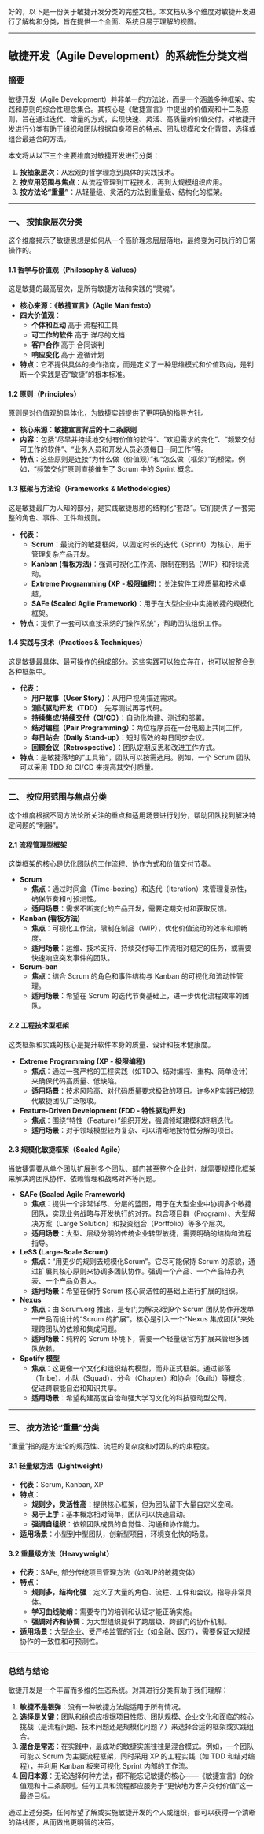 好的，以下是一份关于敏捷开发分类的完整文档。本文档从多个维度对敏捷开发进行了解构和分类，旨在提供一个全面、系统且易于理解的视图。

---

## **敏捷开发（Agile Development）的系统性分类文档**

### **摘要**

敏捷开发（Agile Development）并非单一的方法论，而是一个涵盖多种框架、实践和原则的综合性理念集合。其核心是《敏捷宣言》中提出的价值观和十二条原则，旨在通过迭代、增量的方式，实现快速、灵活、高质量的价值交付。对敏捷开发进行分类有助于组织和团队根据自身项目的特点、团队规模和文化背景，选择或组合最适合的方法。

本文将从以下三个主要维度对敏捷开发进行分类：

1.  **按抽象层次**：从宏观的哲学理念到具体的实践技术。
2.  **按应用范围与焦点**：从流程管理到工程技术，再到大规模组织应用。
3.  **按方法论“重量”**：从轻量级、灵活的方法到重量级、结构化的框架。

---

### **一、 按抽象层次分类**

这个维度揭示了敏捷思想是如何从一个高阶理念层层落地，最终变为可执行的日常操作的。

#### **1.1 哲学与价值观（Philosophy & Values）**

这是敏捷的最高层次，是所有敏捷方法和实践的“灵魂”。

*   **核心来源**：**《敏捷宣言》（Agile Manifesto）**
*   **四大价值观**：
    *   **个体和互动** 高于 流程和工具
    *   **可工作的软件** 高于 详尽的文档
    *   **客户合作** 高于 合同谈判
    *   **响应变化** 高于 遵循计划
*   **特点**：它不提供具体的操作指南，而是定义了一种思维模式和价值取向，是判断一个实践是否“敏捷”的根本标准。

#### **1.2 原则（Principles）**

原则是对价值观的具体化，为敏捷实践提供了更明确的指导方针。

*   **核心来源**：**敏捷宣言背后的十二条原则**
*   **内容**：包括“尽早并持续地交付有价值的软件”、“欢迎需求的变化”、“频繁交付可工作的软件”、“业务人员和开发人员必须每日一同工作”等。
*   **特点**：这些原则是连接“为什么做（价值观）”和“怎么做（框架）”的桥梁。例如，“频繁交付”原则直接催生了 Scrum 中的 Sprint 概念。

#### **1.3 框架与方法论（Frameworks & Methodologies）**

这是敏捷最广为人知的部分，是实践敏捷思想的结构化“套路”。它们提供了一套完整的角色、事件、工件和规则。

*   **代表**：
    *   **Scrum**：最流行的敏捷框架，以固定时长的迭代（Sprint）为核心，用于管理复杂产品开发。
    *   **Kanban (看板方法)**：强调可视化工作流、限制在制品（WIP）和持续流动。
    *   **Extreme Programming (XP - 极限编程)**：关注软件工程质量和技术卓越。
    *   **SAFe (Scaled Agile Framework)**：用于在大型企业中实施敏捷的规模化框架。
*   **特点**：提供了一套可以直接采纳的“操作系统”，帮助团队组织工作。

#### **1.4 实践与技术（Practices & Techniques）**

这是敏捷最具体、最可操作的组成部分。这些实践可以独立存在，也可以被整合到各种框架中。

*   **代表**：
    *   **用户故事（User Story）**：从用户视角描述需求。
    *   **测试驱动开发（TDD）**：先写测试再写代码。
    *   **持续集成/持续交付（CI/CD）**：自动化构建、测试和部署。
    *   **结对编程（Pair Programming）**：两位程序员在一台电脑上共同工作。
    *   **每日站会（Daily Stand-up）**：短时高效的每日同步会议。
    *   **回顾会议（Retrospective）**：团队定期反思和改进工作方式。
*   **特点**：是敏捷落地的“工具箱”，团队可以按需选用。例如，一个 Scrum 团队可以采用 TDD 和 CI/CD 来提高其交付质量。

---

### **二、 按应用范围与焦点分类**

这个维度根据不同方法论所关注的重点和适用场景进行划分，帮助团队找到解决特定问题的“利器”。

#### **2.1 流程管理型框架**

这类框架的核心是优化团队的工作流程、协作方式和价值交付节奏。

*   **Scrum**
    *   **焦点**：通过时间盒（Time-boxing）和迭代（Iteration）来管理复杂性，确保节奏和可预测性。
    *   **适用场景**：需求不断变化的产品开发，需要定期交付和获取反馈。
*   **Kanban (看板方法)**
    *   **焦点**：可视化工作流，限制在制品（WIP），优化价值流动的效率和顺畅度。
    *   **适用场景**：运维、技术支持、持续交付等工作流相对稳定的任务，或需要快速响应突发事件的团队。
*   **Scrum-ban**
    *   **焦点**：结合 Scrum 的角色和事件结构与 Kanban 的可视化和流动性管理。
    *   **适用场景**：希望在 Scrum 的迭代节奏基础上，进一步优化流程效率的团队。

#### **2.2 工程技术型框架**

这类框架和实践的核心是提升软件本身的质量、设计和技术健康度。

*   **Extreme Programming (XP - 极限编程)**
    *   **焦点**：通过一套严格的工程实践（如TDD、结对编程、重构、简单设计）来确保代码高质量、低缺陷。
    *   **适用场景**：技术风险高、对代码质量要求极致的项目。许多XP实践已被现代敏捷团队广泛吸收。
*   **Feature-Driven Development (FDD - 特性驱动开发)**
    *   **焦点**：围绕“特性（Feature）”组织开发，强调领域建模和短期迭代。
    *   **适用场景**：对于领域模型较为复杂、可以清晰地按特性分解的项目。

#### **2.3 规模化敏捷框架（Scaled Agile）**

当敏捷需要从单个团队扩展到多个团队、部门甚至整个企业时，就需要规模化框架来解决跨团队协作、依赖管理和战略对齐等问题。

*   **SAFe (Scaled Agile Framework)**
    *   **焦点**：提供一个非常详尽、分层的蓝图，用于在大型企业中协调多个敏捷团队，实现业务战略与开发执行的对齐。包含项目群（Program）、大型解决方案（Large Solution）和投资组合（Portfolio）等多个层次。
    *   **适用场景**：大型、层级分明的传统企业转型敏捷，需要明确的结构和流程指导。
*   **LeSS (Large-Scale Scrum)**
    *   **焦点**：“用更少的规则去规模化Scrum”。它尽可能保持 Scrum 的原貌，通过扩展其核心原则来协调多团队协作。强调一个产品、一个产品待办列表、一个产品负责人。
    *   **适用场景**：希望在保持 Scrum 核心简洁性的基础上进行扩展的组织。
*   **Nexus**
    *   **焦点**：由 Scrum.org 推出，是专门为解决3到9个 Scrum 团队协作开发单一产品而设计的“Scrum 的扩展”。核心是引入一个“Nexus 集成团队”来处理跨团队的依赖和集成问题。
    *   **适用场景**：纯粹的 Scrum 环境下，需要一个轻量级官方扩展来管理多团队依赖。
*   **Spotify 模型**
    *   **焦点**：这更像一个文化和组织结构模型，而非正式框架。通过部落（Tribe）、小队（Squad）、分会（Chapter）和协会（Guild）等概念，促进跨职能自治和知识共享。
    *   **适用场景**：希望构建高度自治和强大学习文化的科技驱动型公司。

---

### **三、 按方法论“重量”分类**

“重量”指的是方法论的规范性、流程的复杂度和对团队的约束程度。

#### **3.1 轻量级方法（Lightweight）**

*   **代表**：Scrum, Kanban, XP
*   **特点**：
    *   **规则少，灵活性高**：提供核心框架，但为团队留下大量自定义空间。
    *   **易于上手**：基本概念相对简单，团队可以快速启动。
    *   **强调自组织**：依赖团队成员的自觉性、沟通和协作能力。
*   **适用场景**：小型到中型团队，创新型项目，环境变化快的场景。

#### **3.2 重量级方法（Heavyweight）**

*   **代表**：SAFe, 部分传统项目管理方法（如RUP的敏捷变体）
*   **特点**：
    *   **规则多，结构化强**：定义了大量的角色、流程、工件和会议，指导非常具体。
    *   **学习曲线陡峭**：需要专门的培训和认证才能正确实施。
    *   **强调对齐和协调**：为大型组织提供了跨层级、跨部门的协作机制。
*   **适用场景**：大型企业、受严格监管的行业（如金融、医疗），需要保证大规模协作的一致性和可预测性。

---

### **总结与结论**

敏捷开发是一个丰富而多维的生态系统。对其进行分类有助于我们理解：

1.  **敏捷不是银弹**：没有一种敏捷方法能适用于所有情况。
2.  **选择是关键**：团队和组织应根据项目性质、团队规模、企业文化和面临的核心挑战（是流程问题、技术问题还是规模化问题？）来选择合适的框架或实践组合。
3.  **混合是常态**：在实践中，最成功的敏捷实施往往是混合模式。例如，一个团队可能以 Scrum 为主要流程框架，同时采用 XP 的工程实践（如 TDD 和结对编程），并利用 Kanban 板来可视化 Sprint 内部的工作流。
4.  **回归本源**：无论选择何种方法，都不能忘记敏捷的核心——《敏捷宣言》的价值观和十二条原则。任何工具和流程都应服务于“更快地为客户交付价值”这一最终目标。

通过上述分类，任何希望了解或实施敏捷开发的个人或组织，都可以获得一个清晰的路线图，从而做出更明智的决策。